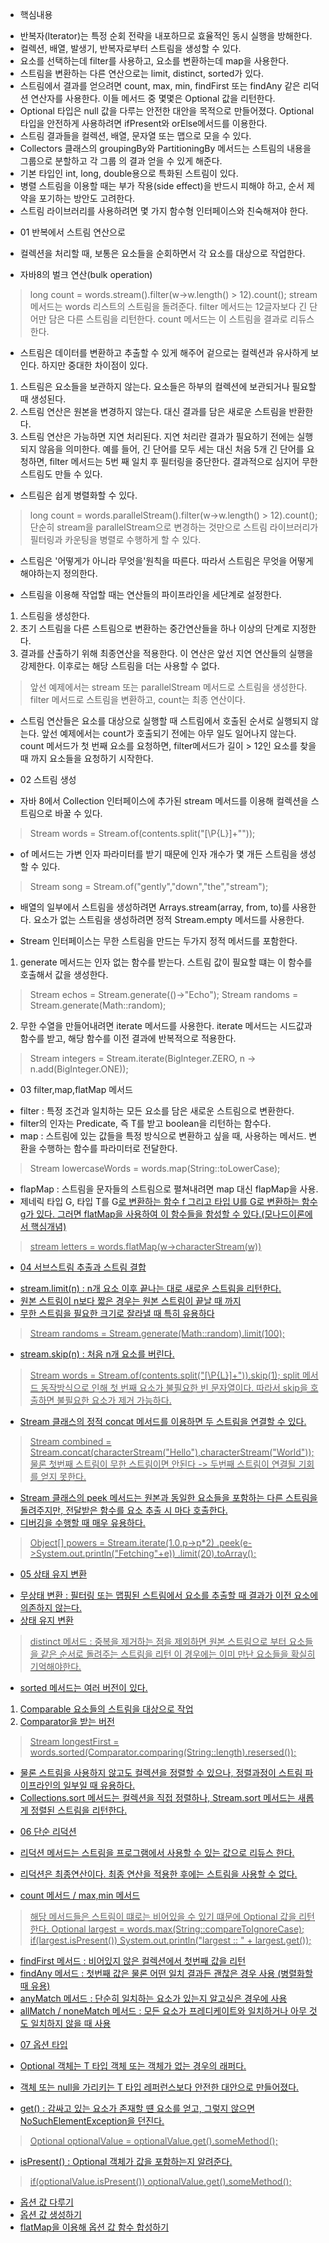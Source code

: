 * 핵심내용
- 반복자(lterator)는 특정 순회 전략을 내포하므로 효율적인 동시 실행을 방해한다.
- 컬렉션, 배열, 발생기, 반복자로부터 스트림을 생성할 수 있다.
- 요소를 선택하는데 filter를 사용하고, 요소를 변환하는데 map을 사용한다.
- 스트림을 변환하는 다른 연산으로는 limit, distinct, sorted가 있다.
- 스트림에서 결과를 얻으려면 count, max, min, findFirst 또는 findAny 같은 리덕션 연산자를 사용한다.
이들 메서드 중 몇몇은 Optional 값을 리턴한다.
- Optional 타입은 null 값을 다루는 안전한 대안을 목적으로 만들어졌다. Optional 타입을 안전하게 사용하려면 
ifPresent와 orElse메서드를 이용한다.
- 스트림 결과들을 컬렉션, 배열, 문자열 또는 맵으로 모을 수 있다.
- Collectors 클래스의 groupingBy와 PartitioningBy 메서드는 스트림의 내용을 그룹으로 분할하고 각 그룹
의 결과 얻을 수 있게 해준다.
- 기본 타입인 int, long, double용으로 특화된 스트림이 있다.
- 병렬 스트림을 이용할 때는 부가 작용(side effect)을 반드시 피해야 하고, 순서 제약을 포기하는 방안도 고려한다.
- 스트림 라이브러리를 사용하려면 몇 가지 함수형 인터페이스와 친숙해져야 한다.

* 01 반복에서 스트림 연산으로
- 컬렉션을 처리할 때, 보통은 요소들을 순회하면서 각 요소를 대상으로 작업한다.

- 자바8의 벌크 연산(bulk operation) 
> long count = words.stream().filter(w->w.length() > 12).count();
> stream 메서드는 words 리스트의 스트림을 돌려준다.
> filter 메서드는 12글자보다 긴 단어만 담은 다른 스트림을 리턴한다.
> count 메서드는 이 스트림을 결과로 리듀스한다.

- 스트림은 데이터를 변환하고 추출할 수 있게 해주어 겉으로는 컬렉션과 유사하게 보인다. 하지만 중대한 차이점이 있다.
1. 스트림은 요소들을 보관하지 않는다. 요소들은 하부의 컬렉션에 보관되거나 필요할 때 생성된다.
2. 스트림 연산은 원본을 변경하지 않는다. 대신 결과를 담은 새로운 스트림을 반환한다.
3. 스트림 연산은 가능하면 지연 처리된다. 지연 처리란 결과가 필요하기 전에는 실행되지 않음을 의미한다.
예를 들어, 긴 단어를 모두 세는 대신 처음 5개 긴 단어를 요청하면, filter 메서드는 5번 째 일치 후 필터링을 중단한다.
결과적으로 심지어 무한 스트림도 만들 수 있다.

- 스트림은 쉽게 병렬화할 수 있다.
> long count = words.parallelStream().filter(w->w.length() > 12).count();
> 단순히 stream을 parallelStream으로 변경하는 것만으로 스트림 라이브러리가 필터링과 카운팅을 병렬로 수행하게 할 수 있다.

- 스트림은 '어떻게가 아니라 무엇을'원칙을 따른다. 따라서 스트림은 무엇을 어떻게 해야하는지 정의한다.

- 스트림을 이용해 작업할 때는 연산들의 파이프라인을 세단계로 설정한다.
1. 스트림을 생성한다.
2. 초기 스트림을 다른 스트림으로 변환하는 중간연산들을 하나 이상의 단계로 지정한다.
3. 결과를 산출하기 위해 최종연산을 적용한다. 이 연산은 앞선 지연 연산들의 실행을 강제한다. 이후로는 해당 스트림을 더는 사용할 수 없다.
> 앞선 예제에서는 stream 또는 parallelStream 메서드로 스트림을 생성한다. filter 메서드로 스트림을 변환하고, count는 최종 연산이다.

- 스트림 연산들은 요소를 대상으로 실행할 때 스트림에서 호출된 순서로 실행되지 않는다. 앞선 예제에서는 count가 호출되기 전에는 
아무 일도 일어나지 않는다. count 메서드가 첫 번째 요소를 요청하면, filter메서드가 길이 > 12인 요소를 찾을 때 까지 요소들을 요청하기 시작한다.

* 02 스트림 생성
- 자바 8에서 Collection 인터페이스에 추가된 stream 메서드를 이용해 컬렉션을 스트림으로 바꿀 수 있다.
> Stream<String> words = Stream.of(contents.split("[\\P{L}]+""));

- of 메서드는 가변 인자 파라미터를 받기 때문에 인자 개수가 몇 개든 스트림을 생성할 수 있다.
> Stream<String> song = Stream.of("gently","down","the","stream");

- 배열의 일부에서 스트림을 생성하려면 Arrays.stream(array, from, to)를 사용한다.
요소가 없는 스트림을 생성하려면 정적 Stream.empty 메서드를 사용한다.

- Stream 인터페이스는 무한 스트림을 만드는 두가지 정적 메서드를 포함한다.
1. generate 메서드는 인자 없는 함수를 받는다. 스트림 값이 필요할 떄는 이 함수를 호출해서 값을 생성한다.
> Stream<String> echos = Stream.generate(()->"Echo");
> Stream<Double> randoms = Stream.generate(Math::random);
2. 무한 수열을 만들어내려면 iterate 메서드를 사용한다. iterate 메서드는 시드값과 함수를 받고, 해당 함수를 이전 결과에 반복적으로 적용한다.
> Stream<BigInteger> integers = Stream.iterate(BigInteger.ZERO, n -> n.add(BigInteger.ONE));

* 03 filter,map,flatMap 메서드
- filter : 특정 조건과 일치하는 모든 요소를 담은 새로운 스트림으로 변환한다.
- filter의 인자는 Predicate<T>, 즉 T를 받고 boolean을 리턴하는 함수다.
- map : 스트림에 있는 값들을 특정 방식으로 변환하고 싶을 때, 사용하는 메서드. 변환을 수행하는 함수를 파라미터로 전달한다.
> Stream<String> lowercaseWords = words.map(String::toLowerCase);
- flapMap : 스트림을 문자들의 스트림으로 펼쳐내려면 map 대신 flapMap을 사용.
- 제네릭 타입 G, 타입 T를 G<U>로 변환하는 함수 f 그리고 타입 U를 G<V>로 변환하는 함수 g가 있다.
그러면 flatMap을 사용하여 이 함수들을 함성할 수 있다.(모나드이론에서 핵심개념)
> stream<Character> letters = words.flatMap(w->characterStream(w))

* 04 서브스트림 추출과 스트림 결합
- stream.limit(n) : n개 요소 이후 끝나는 대로 새로운 스트림을 리턴한다.
- 원본 스트림이 n보다 짧은 경우는 원본 스트림이 끝날 때 까지 
- 무한 스트림을 필요한 크기로 잘라낼 때 특히 유용하다
> Stream<Double> randoms = Stream.generate(Math::random).limit(100);

- stream.skip(n) : 처음 n개 요소를 버린다.
> Stream<String> words = Stream.of(contents.split("[\\P{L}]+")).skip(1);
> split 메서드 동작방식으로 인해 첫 번째 요소가 불필요한 빈 문자열이다. 따라서 skip을 호출하면 불필요한 요소가 제거 가능하다.

- Stream 클래스의 정적 concat 메서드를 이용하면 두 스트림을 연결할 수 있다.
> Stream<Character> combined = Stream.concat(characterStream("Hello"),characterStream("World"));
> 물론 첫번째 스트림이 무한 스트림이면 안된다 -> 두번째 스트림이 연결될 기회를 얻지 못한다.

- Stream 클래스의 peek 메서드는 원본과 동일한 요소들을 포함하는 다른 스트림을 돌려주지만, 전달받은 함수를 요소 추출 시 마다 호출한다.
- 디버깅을 수행할 때 매우 유용하다.
> Object[] powers = Stream.iterate(1.0,p->p*2)
    .peek(e->System.out.println("Fetching"+e))
    .limit(20).toArray();

* 05 상태 유지 변환
- 무상태 변환 : 필터링 또는 맵핑된 스트림에서 요소를 추출할 때 결과가 이전 요소에 의존하지 않는다.
- 상태 유지 변환 
> distinct 메서드 : 중복을 제거하는 점을 제외하면 원본 스트림으로 부터 요소들을 같은 순서로 돌려주는 스트림을 리턴
이 경우에는 이미 만난 요소들을 확실히 기억해야한다.

- sorted 메서드는 여러 버전이 있다. 
1. Comparable 요소들의 스트림을 대상으로 작업
2. Comparator을 받는 버전
> Stream<String> longestFirst = words.sorted(Comparator.comparing(String::length).resersed());
- 물론 스트림을 사용하지 않고도 컬렉션을 정렬할 수 있으나, 정렬과정이 스트림 파이프라인의 일부일 때 유용하다.
- Collections.sort 메서드는 컬렉션을 직접 정렬하나, Stream.sort 메서드는 새롭게 정렬된 스트림을 리턴한다.

* 06 단순 리덕션
- 리덕션 메서드는 스트림을 프로그램에서 사용할 수 있는 값으로 리듀스 한다.
- 리덕션은 최종연산이다. 최종 연산을 적용한 후에는 스트림을 사용할 수 없다.

- count 메서드 / max,min 메서드 
> 해당 메서드들은 스트림이 떄로는 비어있을 수 있기 떄문에 Optional<T> 값을 리턴한다.
> Optional<String> largest = words.max(String::compareToIgnoreCase);
> if(largest.isPresent()) System.out.println("largest :: " + largest.get());

- findFirst 메서드 : 비어있지 않은 컬렉션에서 첫번째 값을 리턴
- findAny 메서드 : 첫번째 값은 물론 어떤 일치 결과든 괜찮은 경우 사용 (병렬화할 때 유용)
- anyMatch 메서드 : 단순히 일치하는 요소가 있는지 알고싶은 경우에 사용
- allMatch / noneMatch 메서드 : 모든 요소가 프레디케이트와 일치하거나 아무 것도 일치하지 않을 때 사용

* 07 옵션 타입
- Optional<T> 객체는 T 타입 객체 또는 객체가 없는 경우의 래퍼다.
- 객체 또는 null을 가리키는 T 타입 레퍼런스보다 안전한 대안으로 만들어졌다.

- get() : 감싸고 있는 요소가 존재할 떈 요소를 얻고, 그렇지 않으면 NoSuchElementException을 던진다.
> Optional<T> optionalValue = optionalValue.get().someMethod();

- isPresent() : Optional<T> 객체가 값을 포함하는지 알려준다.
> if(optionalValue.isPresent()) optionalValue.get().someMethod();                     

- 옵션 값 다루기
- 옵션 값 생성하기
- flatMap을 이용해 옵션 값 함수 합성하기

                                                                                                                                                                                                     